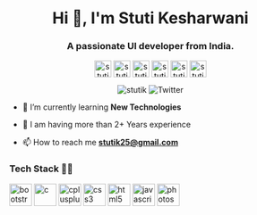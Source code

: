 <!DOCTYPE html>
<html lang="en">
<head>
    <meta charset="UTF-8">
    <meta name="viewport" content="width=device-width, initial-scale=1.0">
</head>
<body>
<h1 align="center">Hi 👋, I'm Stuti Kesharwani</h1>
<h3 align="center">A passionate UI developer from India.</h3>
<p align="center">
<a href="https://www.linkedin.com/in/stutik25@gmail.com" target="blank"><img align="center" src="https://cdn.jsdelivr.net/npm/simple-icons@3.0.1/icons/linkedin.svg" alt="stutik" height="30" width="30" /></a>
<a href="https://twitter.com/stutikesh" target="blank"><img align="center" src="https://cdn.jsdelivr.net/npm/simple-icons@3.0.1/icons/twitter.svg" alt="stutik" height="30" width="30" /></a>
<a href="https://www.quora.com/stutik25@gmail.com" target="blank"><img align="center" src="https://cdn.jsdelivr.net/npm/simple-icons@3.0.1/icons/quora.svg" alt="stutik" height="30" width="30" /></a>
<a href="https://www.facebook.com/stuti.kesharwani.9" target="blank"><img align="center" src="https://cdn.jsdelivr.net/npm/simple-icons@3.0.1/icons/facebook.svg" alt="stutik" height="30" width="30" /></a>
<a href="https://github.com/stutik" target="blank"><img align="center" src="https://cdn.jsdelivr.net/npm/simple-icons@3.0.1/icons/github.svg" alt="stutik" height="30" width="30" /></a>
<a href="https://medium.com/@stutik25" target="blank"><img align="center" src="https://cdn.jsdelivr.net/npm/simple-icons@3.0.1/icons/medium.svg" alt="stutik" height="30" width="30" /></a>
</p>
<p align="center"> 

<img src="https://img.shields.io/github/followers/Cybertron-Avneesh?label=follow&style=social" href="www.google.com" alt="stutik" />
<img src="https://img.shields.io/twitter/follow/stutikesh?style=social" alt="Twitter" />
 </p>

- 🌱 I’m currently learning **New Technologies**

- 📝 I am having more than 2+ Years experience

- 📫 How to reach me **stutik25@gmail.com**

### Tech Stack 👨‍💻
<p align="left"><img src="https://devicons.github.io/devicon/devicon.git/icons/bootstrap/bootstrap-plain.svg" alt="bootstrap" width="40" height="40"/> <img src="https://devicons.github.io/devicon/devicon.git/icons/c/c-original.svg" alt="c" width="40" height="40"/> <img src="https://devicons.github.io/devicon/devicon.git/icons/cplusplus/cplusplus-original.svg" alt="cplusplus" width="40" height="40"/> <img src="https://devicons.github.io/devicon/devicon.git/icons/css3/css3-original-wordmark.svg" alt="css3" width="40" height="40"/> <img src="https://devicons.github.io/devicon/devicon.git/icons/html5/html5-original-wordmark.svg" alt="html5" width="40" height="40"/> <img src="https://devicons.github.io/devicon/devicon.git/icons/javascript/javascript-original.svg" alt="javascript" width="40" height="40"/> <img src="https://devicons.github.io/devicon/devicon.git/icons/photoshop/photoshop-plain.svg" alt="photoshop" width="40" height="40"/> 

</body>
</html>

